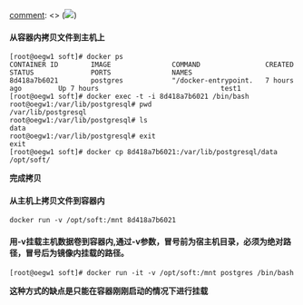 [comment]: <> (![](http://www.fimvisual.com/wp-content/uploads/2016/10/1003956-20160929094610156-2054520507.png))
#### 从容器内拷贝文件到主机上

    
    
    [root@oegw1 soft]# docker ps
    CONTAINER ID        IMAGE               COMMAND                CREATED             STATUS              PORTS               NAMES
    8d418a7b6021        postgres            "/docker-entrypoint.   7 hours ago         Up 7 hours                              test1    
    [root@oegw1 soft]# docker exec -t -i 8d418a7b6021 /bin/bash
    root@oegw1:/var/lib/postgresql# pwd
    /var/lib/postgresql
    root@oegw1:/var/lib/postgresql# ls
    data
    root@oegw1:/var/lib/postgresql# exit
    exit
    [root@oegw1 soft]# docker cp 8d418a7b6021:/var/lib/postgresql/data /opt/soft/
    

**完成拷贝**

#### 从主机上拷贝文件到容器内

    
    
    docker run -v /opt/soft:/mnt 8d418a7b6021
    

#### 用-v挂载主机数据卷到容器内,通过-v参数，冒号前为宿主机目录，必须为绝对路径，冒号后为镜像内挂载的路径。

    
    
    [root@oegw1 soft]# docker run -it -v /opt/soft:/mnt postgres /bin/bash
    

**这种方式的缺点是只能在容器刚刚启动的情况下进行挂载**


[comment]: <tags> (docker,copy)
[comment]: <description> (从docker中拷贝数据)
[comment]: <title> (如何在Docker容器内外互相拷贝数据)
[comment]: <author> (夏洛之枫)
